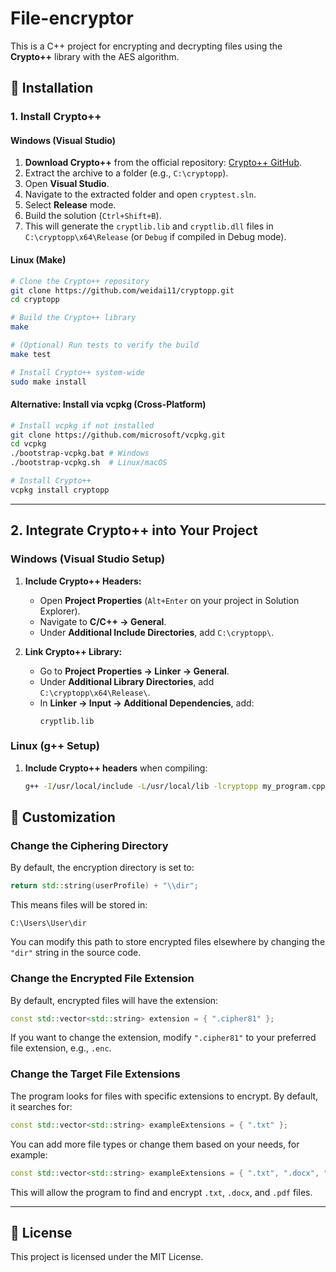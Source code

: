 # File-encryptor
This is a C++ project for encrypting and decrypting files using the **Crypto++** library with the AES algorithm.

## 🔧 Installation

### **1. Install Crypto++**

#### **Windows (Visual Studio)**
1. **Download Crypto++** from the official repository: [Crypto++ GitHub](https://github.com/weidai11/cryptopp).
2. Extract the archive to a folder (e.g., `C:\cryptopp`).
3. Open **Visual Studio**.
4. Navigate to the extracted folder and open `cryptest.sln`.
5. Select **Release** mode.
6. Build the solution (`Ctrl+Shift+B`).
7. This will generate the `cryptlib.lib` and `cryptlib.dll` files in `C:\cryptopp\x64\Release` (or `Debug` if compiled in Debug mode).

#### **Linux (Make)**
```sh
# Clone the Crypto++ repository
git clone https://github.com/weidai11/cryptopp.git
cd cryptopp

# Build the Crypto++ library
make

# (Optional) Run tests to verify the build
make test

# Install Crypto++ system-wide
sudo make install
```

#### **Alternative: Install via vcpkg (Cross-Platform)**
```sh
# Install vcpkg if not installed
git clone https://github.com/microsoft/vcpkg.git
cd vcpkg
./bootstrap-vcpkg.bat # Windows
./bootstrap-vcpkg.sh  # Linux/macOS

# Install Crypto++
vcpkg install cryptopp
```

---

## **2. Integrate Crypto++ into Your Project**

### **Windows (Visual Studio Setup)**
1. **Include Crypto++ Headers:**
   - Open **Project Properties** (`Alt+Enter` on your project in Solution Explorer).
   - Navigate to **C/C++ → General**.
   - Under **Additional Include Directories**, add `C:\cryptopp\`.

2. **Link Crypto++ Library:**
   - Go to **Project Properties → Linker → General**.
   - Under **Additional Library Directories**, add `C:\cryptopp\x64\Release\`.
   - In **Linker → Input → Additional Dependencies**, add:
     ```
     cryptlib.lib
     ```

### **Linux (g++ Setup)**
1. **Include Crypto++ headers** when compiling:
   ```sh
   g++ -I/usr/local/include -L/usr/local/lib -lcryptopp my_program.cpp -o my_program
   ```


## 🔄 Customization

### **Change the Ciphering Directory**
By default, the encryption directory is set to:
```cpp
return std::string(userProfile) + "\\dir";
```
This means files will be stored in:
```
C:\Users\User\dir
```
You can modify this path to store encrypted files elsewhere by changing the `"dir"` string in the source code.

### **Change the Encrypted File Extension**
By default, encrypted files will have the extension:
```cpp
const std::vector<std::string> extension = { ".cipher81" };
```
If you want to change the extension, modify `".cipher81"` to your preferred file extension, e.g., `.enc`.

### **Change the Target File Extensions**
The program looks for files with specific extensions to encrypt. By default, it searches for:
```cpp
const std::vector<std::string> exampleExtensions = { ".txt" };
```
You can add more file types or change them based on your needs, for example:
```cpp
const std::vector<std::string> exampleExtensions = { ".txt", ".docx", ".pdf" };
```
This will allow the program to find and encrypt `.txt`, `.docx`, and `.pdf` files.

---

## 📜 License
This project is licensed under the MIT License.

